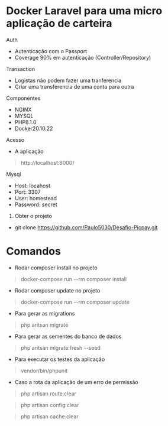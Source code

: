 # Docker Laravel para uma micro aplicação de carteira

  Auth 
  - Autenticação com o Passport 
  - Coverage 90% em autenticação (Controller/Repository)

 Transaction
 - Logistas não podem fazer uma tranferencia 
 - Criar uma transferencia de uma conta para outra 

  Componentes
 - NGINX 
 - MYSQL 
 - PHP8.1.0
 - Docker20.10.22

Acesso
 - A aplicação
 >http://localhost:8000/

Mysql
 - Host: locahost
 - Port: 3307
 - User: homestead
 - Password: secret

1. Obter o projeto
 - git clone https://github.com/Paulo5030/Desafio-Picpay.git

# Comandos
- Rodar composer install no projeto
>docker-compose run --rm composer install 

- Rodar composer update no projeto
>docker-compose run --rm composer update

- Para gerar as migrations
>php aritsan migrate

- Para gerar as sementes do banco de dados
>php aritsan migrate:fresh --seed

- Para executar os testes da aplicação
>vendor/bin/phpunit

- Caso a rota da aplicação de um erro de permissão
>php artisan route:clear

>php artisan config:clear

>php artisan cache:clear